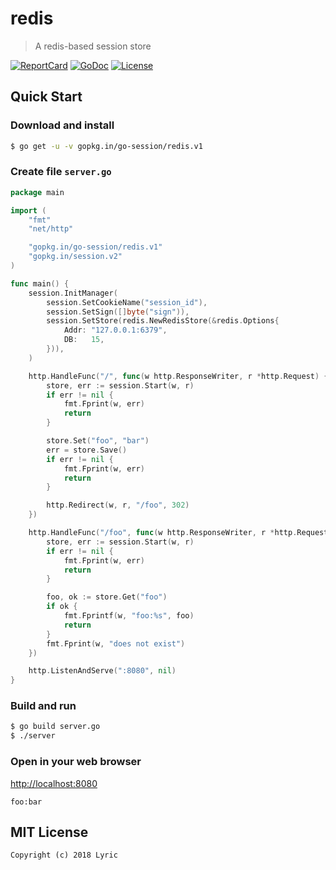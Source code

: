 # redis

> A redis-based session store

[![ReportCard][reportcard-image]][reportcard-url] [![GoDoc][godoc-image]][godoc-url] [![License][license-image]][license-url]

## Quick Start

### Download and install

```bash
$ go get -u -v gopkg.in/go-session/redis.v1
```

### Create file `server.go`

```go
package main

import (
	"fmt"
	"net/http"

	"gopkg.in/go-session/redis.v1"
	"gopkg.in/session.v2"
)

func main() {
	session.InitManager(
		session.SetCookieName("session_id"),
		session.SetSign([]byte("sign")),
		session.SetStore(redis.NewRedisStore(&redis.Options{
			Addr: "127.0.0.1:6379",
			DB:   15,
		})),
	)

	http.HandleFunc("/", func(w http.ResponseWriter, r *http.Request) {
		store, err := session.Start(w, r)
		if err != nil {
			fmt.Fprint(w, err)
			return
		}

		store.Set("foo", "bar")
		err = store.Save()
		if err != nil {
			fmt.Fprint(w, err)
			return
		}

		http.Redirect(w, r, "/foo", 302)
	})

	http.HandleFunc("/foo", func(w http.ResponseWriter, r *http.Request) {
		store, err := session.Start(w, r)
		if err != nil {
			fmt.Fprint(w, err)
			return
		}

		foo, ok := store.Get("foo")
		if ok {
			fmt.Fprintf(w, "foo:%s", foo)
			return
		}
		fmt.Fprint(w, "does not exist")
	})

	http.ListenAndServe(":8080", nil)
}
```

### Build and run

```bash
$ go build server.go
$ ./server
```

### Open in your web browser

<http://localhost:8080>

    foo:bar

## MIT License

    Copyright (c) 2018 Lyric

[reportcard-url]: https://goreportcard.com/report/gopkg.in/go-session/redis.v1
[reportcard-image]: https://goreportcard.com/badge/gopkg.in/go-session/redis.v1
[godoc-url]: https://godoc.org/gopkg.in/go-session/redis.v1
[godoc-image]: https://godoc.org/gopkg.in/go-session/redis.v1?status.svg
[license-url]: http://opensource.org/licenses/MIT
[license-image]: https://img.shields.io/npm/l/express.svg

